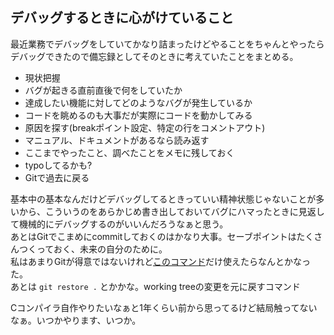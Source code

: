 ## デバッグするときに心がけていること
最近業務でデバッグをしていてかなり詰まったけどやることをちゃんとやったらデバッグできたので備忘録としてそのときに考えていたことをまとめる。  
- 現状把握
- バグが起きる直前直後で何をしていたか
- 達成したい機能に対してどのようなバグが発生しているか
- コードを眺めるのも大事だが実際にコードを動かしてみる
- 原因を探す(breakポイント設定、特定の行をコメントアウト)
- マニュアル、ドキュメントがあるなら読み返す
- ここまでやったこと、調べたことをメモに残しておく
- typoしてるかも?
- Gitで過去に戻る

基本中の基本なんだけどデバッグしてるときっていい精神状態じゃないことが多いから、こういうのをあらかじめ書き出しておいてバグにハマったときに見返して機械的にデバッグするのがいいんだろうなぁと思う。  
あとはGitでこまめにcommitしておくのはかなり大事。セーブポイントはたくさんつくっておく、未来の自分のために。  
私はあまりGitが得意ではないけれど[このコマンド](https://www.sigbus.info/compilerbook#%E4%BB%98%E9%8C%B22git%E3%81%AB%E3%82%88%E3%82%8B%E3%83%90%E3%83%BC%E3%82%B8%E3%83%A7%E3%83%B3%E7%AE%A1%E7%90%86)だけ使えたらなんとかなった。  
あとは `git restore .` とかかな。working treeの変更を元に戻すコマンド  

Cコンパイラ自作やりたいなぁと1年くらい前から思ってるけど結局触ってないなぁ。いつかやります、いつか。  

